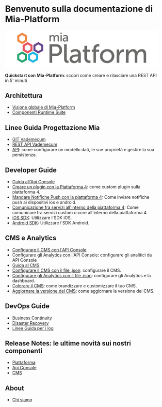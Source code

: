 # Benvenuto sulla documentazione di Mia-Platform

![Mia-Platform](img/logo.png)

**Quickstart con Mia-Platform**: scopri come creare e rilasciare una REST API in 5' minuti

## Architettura
- [Visione globale di Mia-Platform](architecture/arc_overview.md)
- [Componenti Runtime Suite](architecture/arc_components.md)

## Linee Guida Progettazione Mia
- [GIT Vademecum](guidelines/git_vademecum.md)
- [REST API Vademecum](guidelines/rest_api.md)
- [API](guidelines/api.md): come configurare un modello dati, le sue proprietà e gestire la sua persistenza.

## Developer Guide

- [Guida all'Api Console](user_guide_and_tools/guida_api_console.md)
- [Creare un plugin con la Piattaforma 4](developer_guide_mp4/plugin_baas_4.md): come custom plugin sulla piattaforma 4.
- [Mandare Notifiche Push con la piattaforma 4](developer_guide_mp4/push_notifications_platform_4.md): Come inviare notifiche push ai dispositivi ios e android.
- [Comunicazione fra servizi all'interno della piattaforma 4](developer_guide_mp4/communication_between_services_mp4.md): Come comunicare tra servizi custom o core all'interno della piattaforma 4.
- [iOS SDK](developer_guide/sdk_ios.md): Utilizzare l'SDK iOS.
- [Android SDK](developer_guide/sdk_android.md): Utilizzare l'SDK Android.

## CMS e Analytics

- [Configurare il CMS con l'API Console](configurator/api_console_configcms.md)
- [Configurare gli Analytics con l'API Console](configurator/api_console_configanalytics.md): configurare gli analitici da API Console
- [Guida al CMS](user_guide_and_tools/guide_cms.md)
- [Configurare il CMS con il file .json](configurator/conf_cms.md): configurare il CMS.
- [Configurare gli Analytics con il file .json](configurator/conf_analytics.md): configurare gli Analytics e la dashboard.
- [Colorare il CMS](configurator/colorare_il_cms.md): come brandizzare e customizzare il tuo CMS.
- [Aggiornare la versione del CMS](configurator/update_cms.md): come aggiornare la versione del CMS.

## DevOps Guide
 - [Business Continuity](dev_ops_guide/business_continuity.md)
 - [Disaster Recovery](dev_ops_guide/disaster_recovery.md)
 - [Linee Guida per i log](dev_ops_guide/log.md)

## Release Notes: le ultime novità sui nostri componenti

- [Piattaforma](release_notes/platform_releasenotes.md)
- [Api Console](release_notes/apiconsole_releasenotes.md)
- [CMS](release_notes/cms_releasenotes.md)

## About
- [Chi siamo](about/chisiamo.md)
